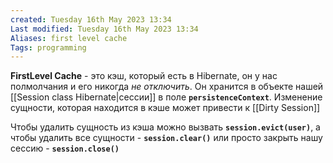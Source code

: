 ```yaml
---
created: Tuesday 16th May 2023 13:34
Last modified: Tuesday 16th May 2023 13:34
Aliases: first level cache
Tags: programming
---
```


**FirstLevel Cache** - это кэш, который есть в Hibernate, он у нас полмолчания и его никогда *не отключить*. Он хранится в объекте нашей [[Session class Hibernate|сессии]] в поле **`persistenceContext`**. 
Изменение сущности, которая находится в кэше может привести к [[Dirty Session]]

Чтобы удалить сущность из кэша можно вызвать **`session.evict(user)`**, а чтобы удалить все сущности - **`session.clear()`** или просто закрыть нашу сессию - **`session.close()`**
